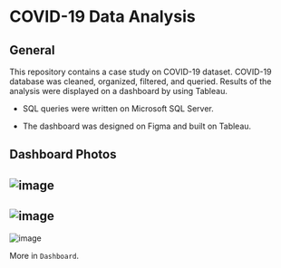 # COVID-19 Data Analysis

## General

This repository contains a case study on COVID-19 dataset. COVID-19 database was cleaned, organized, filtered, and queried. Results of the analysis were displayed on a dashboard by using Tableau.

- SQL queries were written on Microsoft SQL Server.

- The dashboard was designed on Figma and built on Tableau.

## Dashboard Photos

![image](https://user-images.githubusercontent.com/68999346/198082930-6bac7089-c1fc-4223-8ce5-f72e28b7e00a.png)
--
![image](https://user-images.githubusercontent.com/68999346/198083015-1eaacbd2-e1a6-4012-b9b5-5002e0d5b211.png)
--
![image](https://user-images.githubusercontent.com/68999346/198083124-fdad899f-e5ec-435c-9e15-6392c4c5b0a7.png)



More in `Dashboard`.
